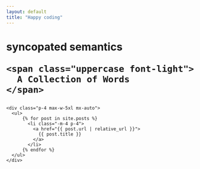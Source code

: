 ```yaml
---
layout: default
title: "Happy coding"
---
```




<div class="grid grid-cols-2 py-24 max-w-7xl mx-auto text-center">
  <h1 class="text-xl mb-12">
    <span class="text-4xl block text-red-500">
      syncopated semantics
    </span>

    <span class="uppercase font-light">
      A Collection of Words
    </span>
  </h1>


    <div class="p-4 max-w-5xl mx-auto">
      <ul>
          {% for post in site.posts %}
            <li class="-m-4 p-4">
              <a href="{{ post.url | relative_url }}">
                {{ post.title }}
              </a>
            </li>
          {% endfor %}
      </ul>
    </div>


</div>

